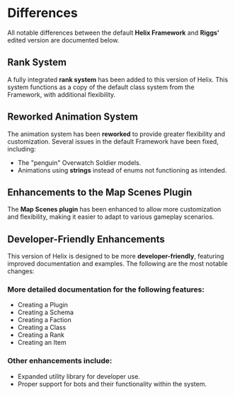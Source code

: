 # Differences

All notable differences between the default **Helix Framework** and **Riggs'** edited version are documented below.

## Rank System

A fully integrated **rank system** has been added to this version of Helix. This system functions as a copy of the default class system from the Framework, with additional flexibility.

## Reworked Animation System

The animation system has been **reworked** to provide greater flexibility and customization. Several issues in the default Framework have been fixed, including:

- The "penguin" Overwatch Soldier models.
- Animations using **strings** instead of enums not functioning as intended.

## Enhancements to the Map Scenes Plugin

The **Map Scenes plugin** has been enhanced to allow more customization and flexibility, making it easier to adapt to various gameplay scenarios.

## Developer-Friendly Enhancements

This version of Helix is designed to be more **developer-friendly**, featuring improved documentation and examples. The following are the most notable changes:

### More detailed documentation for the following features:

- Creating a Plugin
- Creating a Schema
- Creating a Faction
- Creating a Class
- Creating a Rank
- Creating an Item

### Other enhancements include:

- Expanded utility library for developer use.
- Proper support for bots and their functionality within the system.